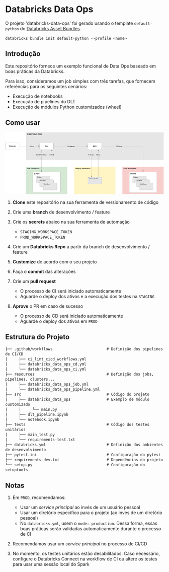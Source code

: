 # Databricks Data Ops

O projeto 'databricks-data-ops' foi gerado usando o template `default-python` do [Databricks Asset Bundles](https://docs.databricks.com/en/dev-tools/bundles/index.html).
```
databricks bundle init default-python --profile <nome>
```

## Introdução

Este repositório fornece um exemplo funcional de Data Ops baseado em boas práticas da Databricks.

Para isso, consideramos um job simples com três tarefas, que fornecem referências para os seguintes cenários: 
* Execução de notebooks
* Execução de pipelines do DLT
* Execução de módulos Python customizados (wheel)

## Como usar

![Fluxograma](https://github.com/vorodrigues/databricks-data-ops/blob/0d253c1baf76592087850ec2ae6de6e33f2a952c/img/data-ops.png?raw=true)

1. **Clone** este repositório na sua ferramenta de versionamento de código

1. Crie uma **branch** de desenvolvimento / feature

1. Crie os **secrets** abaixo na sua ferramenta de automação
   * `STAGING_WORKSPACE_TOKEN`
   * `PROD_WORKSPACE_TOKEN`

1. Crie um **Databricks Repo** a partir da branch de desenvolvimento / feature

1. **Customize** de acordo com o seu projeto

1. Faça o **commit** das alterações

1. Crie um **pull request**
   * O processo de CI será iniciado automaticamente
   * Aguarde o deploy dos ativos e a execução dos testes na `STAGING`

1. **Aprove** o PR em caso de sucesso
   * O processo de CD será iniciado automaticamente
   * Aguarde o deploy dos ativos em `PROD`

## Estrutura do Projeto

```
├── .github/workflows                        # Definição dos pipelines de CI/CD
|     ├── ci_lint_cicd_workflows.yml
|     ├── databricks_data_ops_cd.yml
|     └── databricks_data_ops_ci.yml
├── resources                                # Definição dos jobs, pipelines, clusters...
|     ├── databricks_data_ops_job.yml
|     └── databricks_data_ops_pipeline.yml
├── src                                      # Código do projeto
|     ├── databricks_data_ops                # Exemplo de módulo customizado
|     |     └── main.py
|     ├── dlt_pipeline.ipynb
|     └── notebook.ipynb
├── tests                                    # Código dos testes unitários
|     ├── main_test.py
|     └── requirements-test.txt
├── databricks.yml                           # Definição dos ambientes de desenvolvimento
├── pytest.ini                               # Configuração do pytest
├── requirements-dev.txt                     # Dependências do projeto
└── setup.py                                 # Configuração do setuptools
```

## Notas

1. Em `PROD`, recomendamos:
   * Usar um *service principal* ao invés de um usuário pessoal
   * Usar um diretório específico para o projeto (ao invés de um diretório pessoal)
   * No `databricks.yml`, usem o `mode: production`. Dessa forma, essas boas práticas serão validadas automaticamente durante o processo de CI

1. Recomendamos usar um *service principal* no processo de CI/CD

1. No momento, os testes unitários estão desabilitados. Caso necessário, configure o Databricks Connect na workflow de CI ou altere os testes para usar uma sessão local do Spark

